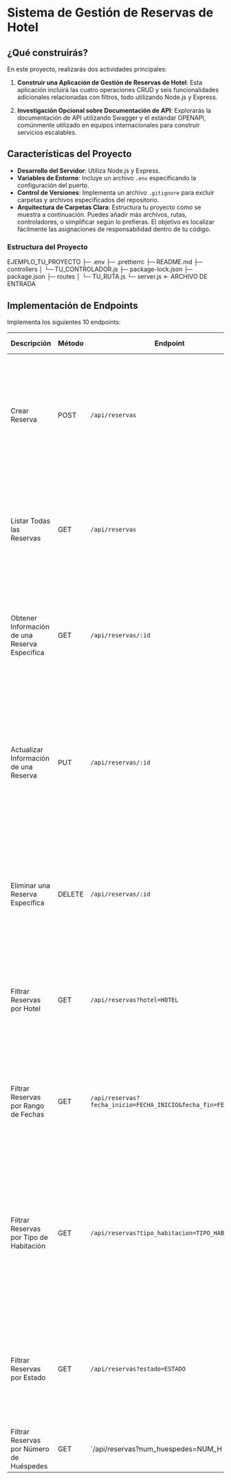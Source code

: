 # Sistema de Gestión de Reservas de Hotel

## ¿Qué construirás?
En este proyecto, realizarás dos actividades principales:

1. **Construir una Aplicación de Gestión de Reservas de Hotel**: Esta aplicación incluirá las cuatro operaciones CRUD y seis funcionalidades adicionales relacionadas con filtros, todo utilizando Node.js y Express.

2. **Investigación Opcional sobre Documentación de API**: Explorarás la documentación de API utilizando Swagger y el estándar OPENAPI, comúnmente utilizado en equipos internacionales para construir servicios escalables.

## Características del Proyecto
- **Desarrollo del Servidor**: Utiliza Node.js y Express.
- **Variables de Entorno**: Incluye un archivo `.env` especificando la configuración del puerto.
- **Control de Versiones**: Implementa un archivo `.gitignore` para excluir carpetas y archivos especificados del repositorio.
- **Arquitectura de Carpetas Clara**: Estructura tu proyecto como se muestra a continuación. Puedes añadir más archivos, rutas, controladores, o simplificar según lo prefieras. El objetivo es localizar fácilmente las asignaciones de responsabilidad dentro de tu código.

### Estructura del Proyecto

EJEMPLO_TU_PROYECTO
├─ .env
├─ .prettierrc
├─ README.md
├─ controllers
│ └─ TU_CONTROLADOR.js
├─ package-lock.json
├─ package.json
├─ routes
│ └─ TU_RUTA.js
└─ server.js <- ARCHIVO DE ENTRADA



## Implementación de Endpoints
Implementa los siguientes 10 endpoints:

| Descripción | Método | Endpoint | Ejemplo de Caso de Uso |
|-------------|--------|----------|------------------|
| Crear Reserva | POST | `/api/reservas` | Como viajero, quiero hacer una reserva en el hotel "Hotel Paraíso" para el 15 de mayo de 2023. Necesito una habitación doble para dos adultos y un niño. |
| Listar Todas las Reservas | GET | `/api/reservas` | Como gerente del hotel, quiero ver una lista de todas las reservas de hoy para planificar el trabajo del personal de limpieza y recepción. |
| Obtener Información de una Reserva Específica | GET | `/api/reservas/:id` | Como recepcionista, necesito verificar los detalles de la reserva de un huésped que acaba de llegar al hotel. Su número de reserva es 12345. |
| Actualizar Información de una Reserva | PUT | `/api/reservas/:id` | Como huésped, necesito cambiar mi reserva en el hotel "Hotel Paraíso". Originalmente reservé una habitación doble, pero ahora necesito una suite familiar. Mi número de reserva es 12345. |
| Eliminar una Reserva Específica | DELETE | `/api/reservas/:id` | Como viajero, tuve un cambio de planes y ya no necesito la habitación que reservé en el hotel "Hotel Paraíso". Mi número de reserva es 12345. |
| Filtrar Reservas por Hotel | GET | `/api/reservas?hotel=HOTEL` | Como gerente de una cadena de hoteles, quiero ver todas las reservas para el "Hotel Paraíso" para el próximo mes. |
| Filtrar Reservas por Rango de Fechas | GET | `/api/reservas?fecha_inicio=FECHA_INICIO&fecha_fin=FECHA_FIN` | Como gerente del hotel, quiero ver todas las reservas para la semana de Navidad para poder planificar el personal y las actividades necesarias. |
| Filtrar Reservas por Tipo de Habitación | GET | `/api/reservas?tipo_habitacion=TIPO_HABITACION` | Como gerente del hotel, quiero ver todas las reservas para nuestras suites de lujo para el próximo mes para asegurarme de que todo esté en perfectas condiciones para nuestros huéspedes VIP. |
| Filtrar Reservas por Estado | GET | `/api/reservas?estado=ESTADO` | Como gerente del hotel, quiero ver todas las reservas que están pendientes de pago para poder hacer un seguimiento con los clientes. |
| Filtrar Reservas por Número de Huéspedes | GET | `/api/reservas?num_huespedes=NUM_H


